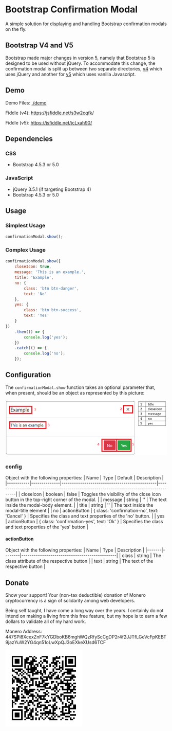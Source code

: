 
# Bootstrap Confirmation Modal

A simple solution for displaying and handling Bootstrap confirmation modals on the fly.

## Bootstrap V4 and V5
Bootstrap made major changes in version 5, namely that Bootstrap 5 is designed to be used without jQuery. To accommodate this change, the confirmation modal is split up between two separate directories, [v4](./src/v4) which uses jQuery and another for [v5](./src/v5) which uses vanilla Javascript. 

## Demo
Demo Files: [./demo](./demo)

Fiddle (v4): https://jsfiddle.net/s3w2cqfk/

Fiddle (v5): https://jsfiddle.net/jcLxah90/

## Dependencies
### CSS
 - Bootstrap 4.5.3 or 5.0

### JavaScript
 - jQuery 3.5.1 (if targeting Bootstrap 4)
 - Bootstrap 4.5.3 or 5.0

## Usage
### Simplest Usage
```js
confirmationModal.show();
```

### Complex Usage
```js
confirmationModal.show({
    closeIcon: true,
    message: 'This is an example.',
    title: 'Example',
    no: {
        class: 'btn btn-danger',
        text: 'No'
    },
    yes: {
        class: 'btn btn-success',
        text: 'Yes'
    }
})
    .then(() => {
        console.log('yes');
    })
    .catch(() => {
        console.log('no');
    });
```

## Configuration
The `confirmationModal.show` function takes an optional parameter that, when present, should be an object as represented by this picture:

![bootstrapConfirmation screenshot with legend](screenshot.png)

### config
Object with the following properties:
|    Name   |     Type     |                    Default                   |                                      Description                                      |
|-----------|--------------|----------------------------------------------|---------------------------------------------------------------------------------------|
| closeIcon | boolean      | false                                        | Toggles the visibility of the close icon button in the top-right corner of the modal. |
| message   | string       | ''                                           | The text inside the modal-body element.                                               |
| title     | string       | ''                                           | The text inside the modal-title element                                               |
| no        | actionButton | { class: 'confirmation-no', text: 'Cancel' } | Specifies the class and text properties of the 'no' button.                           |
| yes       | actionButton | { class: 'confirmation-yes', text: 'Ok' }    | Specifies the class and text properties of the 'yes' button                           |

#### actionButton
Object with the following properties:
|  Name |  Type  |                  Description                 |
|-------|--------|----------------------------------------------|
| class | string | The class attribute of the respective button |
| text  | string | The text of the respective button            |

## Donate
Show your support! Your (non-tax deductible) donation of Monero cryptocurrency is a sign of solidarity among web developers.

Being self taught, I have come a long way over the years. I certainly do not intend on making a living from this free feature, but my hope is to earn a few dollars to validate all of my hard work.

Monero Address: 447SPi8XcexZnF7kYGDboKB6mghWQzRfyScCgDP2r4f2JJTfLGeVcFpKEBT9jazYuW2YG4qn51oLwXpQJ3oEXkeXUsd6TCF

![447SPi8XcexZnF7kYGDboKB6mghWQzRfyScCgDP2r4f2JJTfLGeVcFpKEBT9jazYuW2YG4qn51oLwXpQJ3oEXkeXUsd6TCF](donate.png)
